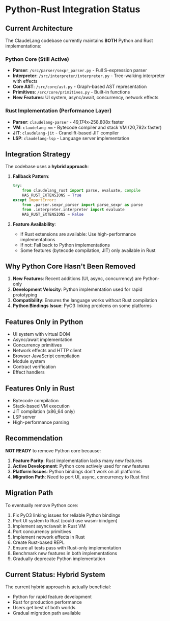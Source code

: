# Python-Rust Integration Status

## Current Architecture

The ClaudeLang codebase currently maintains **BOTH** Python and Rust implementations:

### Python Core (Still Active)
- **Parser**: `/src/parser/sexpr_parser.py` - Full S-expression parser
- **Interpreter**: `/src/interpreter/interpreter.py` - Tree-walking interpreter with effects
- **Core AST**: `/src/core/ast.py` - Graph-based AST representation
- **Primitives**: `/src/core/primitives.py` - Built-in functions
- **New Features**: UI system, async/await, concurrency, network effects

### Rust Implementation (Performance Layer)
- **Parser**: `claudelang-parser` - 49,174x-258,808x faster
- **VM**: `claudelang-vm` - Bytecode compiler and stack VM (20,782x faster)
- **JIT**: `claudelang-jit` - Cranelift-based JIT compiler
- **LSP**: `claudelang-lsp` - Language server implementation

## Integration Strategy

The codebase uses a **hybrid approach**:

1. **Fallback Pattern**: 
   ```python
   try:
       from claudelang_rust import parse, evaluate, compile
       HAS_RUST_EXTENSIONS = True
   except ImportError:
       from .parser.sexpr_parser import parse_sexpr as parse
       from .interpreter.interpreter import evaluate
       HAS_RUST_EXTENSIONS = False
   ```

2. **Feature Availability**:
   - If Rust extensions are available: Use high-performance implementations
   - If not: Fall back to Python implementations
   - Some features (bytecode compilation, JIT) only available in Rust

## Why Python Core Hasn't Been Removed

1. **New Features**: Recent additions (UI, async, concurrency) are Python-only
2. **Development Velocity**: Python implementation used for rapid prototyping
3. **Compatibility**: Ensures the language works without Rust compilation
4. **Python Bindings Issue**: PyO3 linking problems on some platforms

## Features Only in Python
- UI system with virtual DOM
- Async/await implementation
- Concurrency primitives
- Network effects and HTTP client
- Browser JavaScript compilation
- Module system
- Contract verification
- Effect handlers

## Features Only in Rust
- Bytecode compilation
- Stack-based VM execution
- JIT compilation (x86_64 only)
- LSP server
- High-performance parsing

## Recommendation

**NOT READY** to remove Python core because:

1. **Feature Parity**: Rust implementation lacks many new features
2. **Active Development**: Python core actively used for new features
3. **Platform Issues**: Python bindings don't work on all platforms
4. **Migration Path**: Need to port UI, async, concurrency to Rust first

## Migration Path

To eventually remove Python core:

1. Fix PyO3 linking issues for reliable Python bindings
2. Port UI system to Rust (could use wasm-bindgen)
3. Implement async/await in Rust VM
4. Port concurrency primitives
5. Implement network effects in Rust
6. Create Rust-based REPL
7. Ensure all tests pass with Rust-only implementation
8. Benchmark new features in both implementations
9. Gradually deprecate Python implementation

## Current Status: Hybrid System

The current hybrid approach is actually beneficial:
- Python for rapid feature development
- Rust for production performance
- Users get best of both worlds
- Gradual migration path available